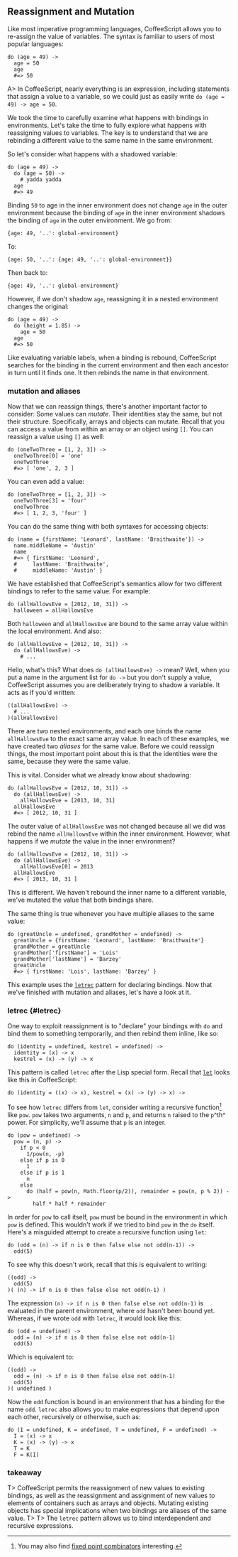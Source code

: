 ## Reassignment and Mutation

Like most imperative programming languages, CoffeeScript allows you to re-assign the value of variables. The syntax is familiar to users of most popular languages:

    do (age = 49) ->
      age = 50
      age
      #=> 50

A> In CoffeeScript, nearly everything is an expression, including statements that assign a value to a variable, so we could just as easily write `do (age = 49) -> age = 50`.

We took the time to carefully examine what happens with bindings in environments. Let's take the time to fully explore what happens with reassigning values to variables. The key is to understand that we are rebinding a different value to the same name in the same environment.

So let's consider what happens with a shadowed variable:

    do (age = 49) ->
      do (age = 50) ->
        # yadda yadda
      age
      #=> 49

Binding `50` to age in the inner environment does not change `age` in the outer environment because the binding of `age` in the inner environment shadows the binding of `age` in the outer environment. We go from:

    {age: 49, '..': global-environment}
    
To:

    {age: 50, '..': {age: 49, '..': global-environment}}
    
Then back to:

    {age: 49, '..': global-environment}
    
However, if we don't shadow `age`, reassigning it in a nested environment changes the original:

    do (age = 49) ->
      do (height = 1.85) ->
        age = 50
      age
      #=> 50

Like evaluating variable labels, when a binding is rebound, CoffeeScript searches for the binding in the current environment and then each ancestor in turn until it finds one. It then rebinds the name in that environment.

### mutation and aliases

Now that we can reassign things, there's another important factor to consider: Some values can *mutate*. Their identities stay the same, but not their structure. Specifically, arrays and objects can mutate. Recall that you can access a value from within an array or an object using `[]`. You can reassign a value using `[]` as well:

    do (oneTwoThree = [1, 2, 3]) ->
      oneTwoThree[0] = 'one'
      oneTwoThree
      #=> [ 'one', 2, 3 ]

You can even add a value:

    do (oneTwoThree = [1, 2, 3]) ->
      oneTwoThree[3] = 'four'
      oneTwoThree
      #=> [ 1, 2, 3, 'four' ]

You can do the same thing with both syntaxes for accessing objects:

    do (name = {firstName: 'Leonard', lastName: 'Braithwaite'}) ->
      name.middleName = 'Austin'
      name
      #=> { firstName: 'Leonard',
      #     lastName: 'Braithwaite',
      #     middleName: 'Austin' }

We have established that CoffeeScript's semantics allow for two different bindings to refer to the same value. For example:

    do (allHallowsEve = [2012, 10, 31]) ->
      halloween = allHallowsEve  
      
Both `halloween` and `allHallowsEve` are bound to the same array value within the local environment. And also:

    do (allHallowsEve = [2012, 10, 31]) ->
      do (allHallowsEve) ->
        # ...

Hello, what's this? What does `do (allHallowsEve) ->` mean? Well, when you put a name in the argument list for `do ->` but you don't supply a value, CoffeeScript assumes you are deliberately trying to shadow a variable. It acts as if you'd written:

    ((allHallowsEve) ->
      # ...
    )(allHallowsEve)

There are two nested environments, and each one binds the name `allHallowsEve` to the exact same array value. In each of these examples, we have created two *aliases* for the same value. Before we could reassign things, the most important point about this is that the identities were the same, because they were the same value.

This is vital. Consider what we already know about shadowing:

    do (allHallowsEve = [2012, 10, 31]) ->
      do (allHallowsEve) ->
        allHallowsEve = [2013, 10, 31]
      allHallowsEve
      #=> [ 2012, 10, 31 ]
      
The outer value of `allHallowsEve` was not changed because all we did was rebind the name `allHallowsEve` within the inner environment. However, what happens if we *mutate* the value in the inner environment?

    do (allHallowsEve = [2012, 10, 31]) ->
      do (allHallowsEve) ->
        allHallowsEve[0] = 2013
      allHallowsEve
      #=> [ 2013, 10, 31 ]
      
This is different. We haven't rebound the inner name to a different variable, we've mutated the value that both bindings share.

The same thing is true whenever you have multiple aliases to the same value:

    do (greatUncle = undefined, grandMother = undefined) ->
      greatUncle = {firstName: 'Leonard', lastName: 'Braithwaite'}
      grandMother = greatUncle
      grandMother['firstName'] = 'Lois'
      grandMother['lastName'] = 'Barzey'
      greatUncle
      #=> { firstName: 'Lois', lastName: 'Barzey' }

This example uses the [`letrec`](#letrec) pattern for declaring bindings. Now that we've finished with mutation and aliases, let's have a look at it.

### letrec {#letrec}

One way to exploit reassignment is to "declare" your bindings with `do` and bind them to something temporarily, and then rebind them inline, like so:

    do (identity = undefined, kestrel = undefined) ->
      identity = (x) -> x
      kestrel = (x) -> (y) -> x

This pattern is called `letrec` after the Lisp special form. Recall that [`let`](#let) looks like this in CoffeeScript:

    do (identity = ((x) -> x), kestrel = (x) -> (y) -> x) ->

To see how `letrec` differs from `let`, consider writing a recursive function[^y] like `pow`. `pow` takes two arguments, `n` and `p`, and returns `n` raised to the `p`^th^ power. For simplicity, we'll assume that `p` is an integer.

    do (pow = undefined) ->
      pow = (n, p) ->
        if p < 0
          1/pow(n, -p)
        else if p is 0
          1
        else if p is 1
          n
        else
          do (half = pow(n, Math.floor(p/2)), remainder = pow(n, p % 2)) ->
            half * half * remainder

[^y]: You may also find [fixed point combinators](https://en.wikipedia.org/wiki/Fixed-point_combinator) interesting.

In order for `pow` to call itself, `pow` must be bound in the environment in which `pow` is defined. This wouldn't work if we tried to bind `pow` in the `do` itself. Here's a misguided attempt to create a recursive function using `let`:

    do (odd = (n) -> if n is 0 then false else not odd(n-1)) ->
      odd(5)

To see why this doesn't work, recall that this is equivalent to writing:

    ((odd) ->
      odd(5)
    )( (n) -> if n is 0 then false else not odd(n-1) )

The expression `(n) -> if n is 0 then false else not odd(n-1)` is evaluated in the parent environment, where `odd` hasn't been bound yet. Whereas, if we wrote `odd` with `letrec`, it would look like this:

    do (odd = undefined) ->
      odd = (n) -> if n is 0 then false else not odd(n-1)
      odd(5)

Which is equivalent to:  
  
    ((odd) ->  
      odd = (n) -> if n is 0 then false else not odd(n-1)
      odd(5)
    )( undefined )

Now the `odd` function is bound in an environment that has a binding for the name `odd`. `letrec` also allows you to make expressions that depend upon each other, recursively or otherwise, such as:

    do (I = undefined, K = undefined, T = undefined, F = undefined) ->
      I = (x) -> x
      K = (x) -> (y) -> x
      T = K
      F = K(I)

### takeaway
      
T> CoffeeScript permits the reassignment of new values to existing bindings, as well as the reassignment and assignment of new values to elements of containers such as arrays and objects. Mutating existing objects has special implications when two bindings are aliases of the same value.
T>
T> The `letrec` pattern allows us to bind interdependent and recursive expressions.
